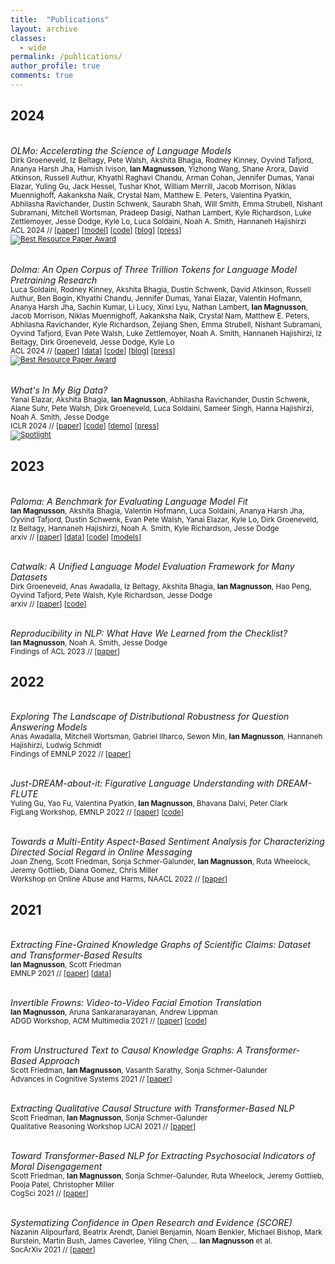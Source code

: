 ```yaml
---
title:  "Publications"
layout: archive 
classes: 
  - wide
permalink: /publications/
author_profile: true
comments: true
---
```

## 2024

<br>*OLMo: Accelerating the Science of Language Models*
<br><sub>Dirk Groeneveld, Iz Beltagy, Pete Walsh, Akshita Bhagia, Rodney Kinney, Oyvind Tafjord, Ananya Harsh Jha, Hamish Ivison, **Ian Magnusson**, Yizhong Wang, Shane Arora, David Atkinson, Russell Authur, Khyathi Raghavi Chandu, Arman Cohan, Jennifer Dumas, Yanai Elazar, Yuling Gu, Jack Hessel, Tushar Khot, William Merrill, Jacob Morrison, Niklas Muennighoff, Aakanksha Naik, Crystal Nam, Matthew E. Peters, Valentina Pyatkin, Abhilasha Ravichander, Dustin Schwenk, Saurabh Shah, Will Smith, Emma Strubell, Nishant Subramani, Mitchell Wortsman, Pradeep Dasigi, Nathan Lambert, Kyle Richardson, Luke Zettlemoyer, Jesse Dodge, Kyle Lo, Luca Soldaini, Noah A. Smith, Hannaneh Hajishirzi</sub>
<br><sub> ACL 2024 // [[paper](https://arxiv.org/abs/2402.00838)] [[model](https://huggingface.co/allenai/OLMo-7B)] [[code](https://github.com/allenai/olmo)] [[blog](https://blog.allenai.org/olmo-open-language-model-87ccfc95f580)] [[press](https://www.axios.com/2024/02/01/allen-institute-for-ai-fully-open-source-large-language-model-olmo-7b)]</sub>
<br><sub>[![Best Resource Paper Award](https://img.shields.io/badge/Best%20Resource%20Paper%20Award-%F0%9F%8F%86-ADD8E6)](https://x.com/aclmeeting/status/1823664612677705762)</sub>

<br>*Dolma: An Open Corpus of Three Trillion Tokens for Language Model Pretraining Research*
<br><sub>Luca Soldaini, Rodney Kinney, Akshita Bhagia, Dustin Schwenk, David Atkinson, Russell Authur, Ben Bogin, Khyathi Chandu, Jennifer Dumas, Yanai Elazar, Valentin Hofmann, Ananya Harsh Jha, Sachin Kumar, Li Lucy, Xinxi Lyu, Nathan Lambert, **Ian Magnusson**, Jacob Morrison, Niklas Muennighoff, Aakanksha Naik, Crystal Nam, Matthew E. Peters, Abhilasha Ravichander, Kyle Richardson, Zejiang Shen, Emma Strubell, Nishant Subramani, Oyvind Tafjord, Evan Pete Walsh, Luke Zettlemoyer, Noah A. Smith, Hannaneh Hajishirzi, Iz Beltagy, Dirk Groeneveld, Jesse Dodge, Kyle Lo</sub>
<br><sub> ACL 2024  // [[paper](https://arxiv.org/abs/2402.00159)] [[data](https://huggingface.co/datasets/allenai/dolma#:~:text=Dolma%20is%20a%20dataset%20of,as%20a%20medium%20risk%20artifact.)] [[code](https://github.com/allenai/dolma)] [[blog](https://blog.allenai.org/dolma-3-trillion-tokens-open-llm-corpus-9a0ff4b8da64)] [[press](https://techcrunch.com/2023/08/18/ai2-drops-biggest-open-dataset-yet-for-training-language-models/)]</sub>
<br><sub>[![Best Resource Paper Award](https://img.shields.io/badge/Best%20Resource%20Paper%20Award-%F0%9F%8F%86-ADD8E6)](https://x.com/aclmeeting/status/1823664612577051026)</sub>

<br>*What's In My Big Data?*
<br><sub>Yanai Elazar, Akshita Bhagia, **Ian Magnusson**, Abhilasha Ravichander, Dustin Schwenk, Alane Suhr, Pete Walsh, Dirk Groeneveld, Luca Soldaini, Sameer Singh, Hanna Hajishirzi, Noah A. Smith, Jesse Dodge</sub>
<br><sub> ICLR 2024 // [[paper](https://arxiv.org/abs/2310.20707)] [[code](https://github.com/allenai/wimbd)] [[demo](https://wimbd.apps.allenai.org)] [[press](https://www.marktechpost.com/2023/11/05/peeking-inside-pandoras-box-unveiling-the-hidden-complexities-of-language-model-datasets-with-whats-in-my-big-data-wimbd/)] </sub>
<br><sub>[![Spotlight](https://img.shields.io/badge/Spotlight-%F0%9F%8F%86-ADD8E6)](
https://iclr.cc/virtual/2024/events/spotlight-posters)</sub>

## 2023

<br>*Paloma: A Benchmark for Evaluating Language Model Fit*
<br><sub>**Ian Magnusson**, Akshita Bhagia, Valentin Hofmann, Luca Soldaini, Ananya Harsh Jha, Oyvind Tafjord, Dustin Schwenk, Evan Pete Walsh, Yanai Elazar, Kyle Lo, Dirk Groeneveld, Iz Beltagy,
Hannaneh Hajishirzi, Noah A. Smith, Kyle Richardson, Jesse Dodge</sub>
<br><sub> arxiv  // [[paper](https://arxiv.org/abs/2312.10523)] [[data](https://huggingface.co/datasets/allenai/paloma)] [[code](https://github.com/allenai/ai2-olmo-eval/blob/main/paloma/README.md)] [[models](https://huggingface.co/collections/allenai/paloma-6580bf704daa78a2f2668838)]</sub>

<br>*Catwalk: A Unified Language Model Evaluation Framework for Many Datasets*
<br><sub>Dirk Groeneveld, Anas Awadalla, Iz Beltagy, Akshita Bhagia,
**Ian Magnusson**,
Hao Peng, Oyvind Tafjord, Pete Walsh, Kyle Richardson, Jesse Dodge</sub>
<br><sub> arxiv  // [[paper](https://arxiv.org/abs/2312.10253)] [[code](https://github.com/allenai/catwalk)] </sub>


<br>*Reproducibility in NLP: What Have We Learned from the Checklist?*
<br><sub>**Ian Magnusson**, Noah A. Smith, Jesse Dodge</sub>
<br><sub> Findings of ACL 2023 // [[paper](https://aclanthology.org/2023.findings-acl.809.pdf)] </sub>

## 2022

<br>*Exploring The Landscape of Distributional Robustness for Question Answering Models*
<br><sub>Anas Awadalla, Mitchell Wortsman, Gabriel Ilharco, Sewon Min, **Ian Magnusson**, Hannaneh Hajishirzi, Ludwig Schmidt</sub>
<br><sub> Findings of EMNLP 2022 // [[paper](https://arxiv.org/pdf/2210.12517)] </sub>

<br>*Just-DREAM-about-it: Figurative Language Understanding with DREAM-FLUTE*
<br><sub>Yuling Gu, Yao Fu, Valentina Pyatkin, **Ian Magnusson**, Bhavana Dalvi, Peter Clark</sub>
<br><sub> FigLang Workshop, EMNLP 2022 // [[paper](https://aclanthology.org/2022.flp-1.12.pdf)] [[code](https://github.com/allenai/dream)]</sub> 

<br>*Towards a Multi-Entity Aspect-Based Sentiment Analysis for Characterizing Directed Social Regard in Online Messaging*
<br><sub>Joan Zheng, Scott Friedman, Sonja Schmer-Galunder, **Ian Magnusson**, Ruta Wheelock, Jeremy Gottlieb, Diana Gomez,  Chris Miller</sub>
<br><sub> Workshop on Online Abuse and Harms, NAACL 2022  // [[paper](https://aclanthology.org/2022.woah-1.19.pdf)]</sub> 

## 2021

<br>*Extracting Fine-Grained Knowledge Graphs of Scientific Claims: Dataset and Transformer-Based Results*
<br><sub>**Ian Magnusson**, Scott Friedman</sub>
<br><sub> EMNLP 2021 // [[paper](https://aclanthology.org/2021.emnlp-main.381.pdf)] [[data](https://github.com/siftech/SciClaim)]</sub> 

<br>*Invertible Frowns: Video-to-Video Facial Emotion Translation*
<br><sub>**Ian Magnusson**, Aruna Sankaranarayanan, Andrew Lippman</sub>
<br><sub> ADGD Workshop, ACM Multimedia 2021 // [[paper](https://arxiv.org/pdf/2109.08061)] [[code](https://github.com/IanMagnusson/Wav2Lip-Emotion)]</sub> 

<br>*From Unstructured Text to Causal Knowledge Graphs: A Transformer-Based Approach*
<br><sub>Scott Friedman, **Ian Magnusson**, Vasanth Sarathy, Sonja Schmer-Galunder</sub>
<br><sub> Advances in Cognitive Systems 2021 // [[paper](https://arxiv.org/pdf/2202.11768)]</sub> 

<br>*Extracting Qualitative Causal Structure with Transformer-Based NLP*
<br><sub>Scott Friedman, **Ian Magnusson**,  Sonja Schmer-Galunder</sub>
<br><sub> Qualitative Reasoning Workshop IJCAI 2021 // [[paper](https://arxiv.org/pdf/2108.13304)]</sub> 

<br>*Toward Transformer-Based NLP for Extracting Psychosocial Indicators of Moral Disengagement*
<br><sub>Scott Friedman, **Ian Magnusson**, Sonja Schmer-Galunder, Ruta Wheelock, Jeremy Gottlieb, Pooja Patel,  Christopher Miller</sub>
<br><sub> CogSci 2021 // [[paper](https://escholarship.org/content/qt9n71j1zh/qt9n71j1zh.pdf)]</sub> 

<br>*Systematizing Confidence in Open Research and Evidence (SCORE)*
<br><sub>Nazanin Alipourfard, Beatrix Arendt, Daniel Benjamin, Noam Benkler, Michael Bishop, Mark Burstein, Martin Bush, James Caverlee, Yiling Chen,  ... **Ian Magnusson** et al.</sub>
<br><sub> SocArXiv 2021 // [[paper](https://osf.io/46mnb/download)]</sub> 

